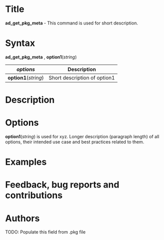 # Title

__ad_get_pkg_meta__ - This command is used for short description.

# Syntax

__ad_get_pkg_meta__ , __**opt**ion1__(_string_)

| _options_ | Description |
|-----------|-------------|
| __**opt**ion1__(_string_) | Short description of option1 |

# Description
<!-- Longer description of the intended use of the command and best practices related to the usage. -->

# Options
<!-- Longer description (paragraph length) of all options, their intended use case and best practices related to them. -->

__**opt**ion1__(_string_) is used for xyz. Longer description (paragraph length) of all options, their intended use case and best practices related to them.

# Examples
<!-- A couple of examples to help the user get started and a short explanation of each of them. -->

# Feedback, bug reports and contributions
<!-- A couple of examples to help the user get started and a short explanation of each of them. -->

# Authors

TODO: Populate this field from .pkg file
